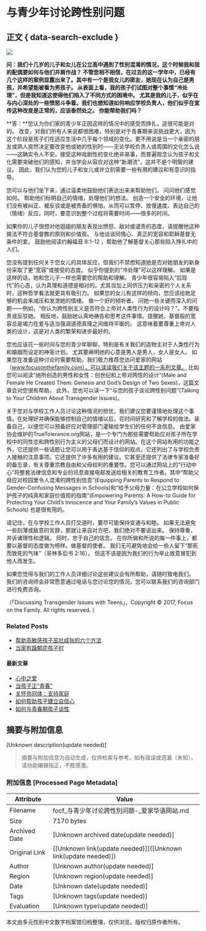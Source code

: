 # 与青少年讨论跨性别问题

## 正文 { data-search-exclude }


![](https://focf.org/sc/wp-content/uploads/sites/5/2022/08/.png)

**问：我们十几岁的儿子和女儿在公立高中遇到了性别混淆的情况，这个时候我和我的配偶要如何与他们并肩作战？ 不管您相不相信，在过去的这一学年中，已经有几个这样的案例显露出来了。其中有一个是我女儿的密友，她现在认为自己是男孩，并希望能被看为男孩子。 从表面上看，我的孩子们试图对整个事情“冷处理”，但是我知道这使得他们陷入了不同方式的困境中。 尤其是我的儿子，似乎在与内心深处的一些愤怒斗争着。我们也想知道如何响应学校负责人，他们似乎在宣传这种改变是正常的，应该泰然处之。 你能帮助我们吗？**

**答：**您认为你们家的青少年正因这样的情况中的感受而挣扎，这很可能是对的。 改变，对我们所有人来说都很困难，特别是对于青春期来说挑战更大，因为这个阶段是孩子们在适应生活中几乎每个领域的变化。更不用说是当一个亲密的朋友或熟人突然决定要改变他或她的性别时——无论学校负责人或周围的文化怎么说——这确实令人不安。接受这种戏剧性的变化绝非易事，而普遍观念认为孩子和文化需要突破他们的感知，并当学会从容应对这种“新潮流”，这并不是个明智的建议。 因此，我们认为您的儿子和女儿或许立刻需要一些有用的建议和有意识的指导。

您可以与他们坐下来，通过温柔地鼓励他们表达出来来帮助他们。 问问他们感觉如何。 帮助他们标明自己的情绪，处理他们的想法。 创造一个安全的环境，让他们没有被纠正、被反驳或是被责备的惧怕，从而可以暂停、放慢速度、表达自己的（情绪）反应。同时，要意识到整个过程将需要时间——很多的时间。

如果你的儿子很想对他姐姐的朋友表现出愤怒、敌对或谴责的态度，请提醒他这种做法不符合基督教的原则和价值观。 与他谈谈同情心、真正的宽容和耶稣基督无条件的爱。 鼓励他阅读约翰福音 8:1-12 ，帮助他了解基督关心那些陷入挣扎中的人们。

您没有提到任何关于您女儿的具体反应，但我们不禁想知道她是否对她朋友的新身份采取了更“宽容”或接受的态度。 似乎你提到的“冷处理”可以这样理解。 如果是这样的话，她和您儿子一样也需要您的帮助和理解。 青少年很容易陷入“后现代”的心态，认为真理和道德是相对的。尤其当加上同侪压力和亲密的个人关系时，这种哲学看法就更具有吸引力。 如果您的女儿有这样的倾向，您应该给她足够的机会来减压和发泄她的情绪。 做一个好的倾听者。 问她一些关键而深入的问题——例如，“你认为跨性别主义是否符合上帝对人类性行为的设计吗？”。不要指责或反驳她。 相反地，鼓励她认真地祷告和思考这件事情。提醒她，基督般的宽容总是竭力在爱与适当强调道德真理之间维持平衡的。 这意味着要尊重上帝对人类的设计，这是对人类的繁荣和进步最好的。

您也应该花一些时间与您的青少年聊聊，特别是有关我们的造物主对于人类性行为和婚姻而设定的神圣计划。 尤其要阐明祂的心意是男人是男人，女人是女人。 如果您在准备这种讨论时需要帮助，我们极力推荐您访问爱家的网站（www.focusonthefamily.com），可以读读我们关于该主题的一系列文章。 比如您可以阅读“祂所创造的男性和女性：创世纪和上帝对两性的设计”(Male and Female He Created Them: Genesis and God’s Design of Two Sexes)，这篇文章会对您很有帮助。 此外，您也可以读一下“与您的孩子谈论跨性别问题”(Talking to Your Children About Transgender Issues)。

关于您对与学校工作人员讨论这种情况的担忧，我们建议您要谨慎地处理这个事情。在处理好并确保能够控制自己的情绪以后，花时间研究和了解学校的做法。装备自己，以便您可以预备好应对管理部门灌输给学生们的任何不良信息。 由爱家协会维护的TrueTolerance.org网站，是一个专门为那些需要帮助应对孩子所在学校中的同性恋和跨性别行为主义的父母们而设计的网站。在这个网站有用的功能之外，它还提供一些话题让您可以用于表达基于信仰的观点。它还列出了与学校负责人接触的注意事项。它还提供了许多有用的建议。它甚至还提供了法律专家准备好的备忘录，有关尊重宗教自由和父母权利的重要性。您可以通过网站上的“行动中心”将整套法律信息和专业的讯息直接电邮发送给相关的教育工作者。其中“帮助父母应对校园里令人混淆的跨性别信息”(Equipping Parents to Respond to Gender-Confusing Messages in Schools)和“给予父母力量：在公立学校如何保护孩子的纯真和家庭价值观的指南”(Empowering Parents: A How-to Guide for Protecting Your Child’s Innocence and Your Family’s Values in Public Schools) 也是很有用的。

请记住，在与学校工作人员打交道时，要尽可能保持变通与和睦。 如果无法避免一些刻薄或敌意的言辞，那就让来自对方吧，我们绝对不要说出来。 保持尊重，并诉诸理性和逻辑。 同时，忠于自己的信念。 在你所做和所说的每一件事上，都要以基督的态度做为榜样。做基督的使者。 我们无可避免地会给一些人留下“那死而致死的气味”（哥林多后书 2:16）。 但这不该是因为我们的行为举止故意冒犯到他人而发生。

如果您觉得与我们的工作人员详细讨论这些建议会有所帮助，请随时致电我们。 我们的咨询师会非常愿意通过电话与您讨论您的情况。您可以联系我们的咨询部门进行免费咨询。

（「Discussing Transgender Issues with Teens」，Copyright © 2017, Focus on the Family. All rights reserved. ）

### Related Posts

-   [帮助高敏感孩子茁壯成张的六个方法](https://focf.org/sc/blog/aijia_magazine/6-ways-to-help-your-highly-sensitive-child-thrive/)
-   [当家有躁郁症孩子时](https://focf.org/sc/blog/aijia_magazine/parenting-with-bipolar-kids/)

#### 最新文章

-   [心中之爱](https://focf.org/sc/blog/2025/01/18/xinzhongzhiai/)
-   [当孩子正“青春”](https://focf.org/sc/blog/2025/01/18/danghaizizhengqingchun/)
-   [关怀共同体：支持家庭](https://focf.org/sc/blog/2025/01/18/carecommunity/)
-   [如何帮助孩子建立自信心](https://focf.org/sc/blog/2025/01/11/ruhebangzhuhaizijianlizixinxin/)
-   [如何与青春期孩子谈性](https://focf.org/sc/blog/2025/01/11/ruheyuqingchunqihaizitanxing/)
<!-- tcd_original_link https://focf.org/sc/blog/aijia_magazine/discussingtransgenderwithteens/ -->


## 摘要与附加信息

<!-- tcd_abstract -->
[Unknown description(update needed)]
<!-- tcd_abstract_end -->

> 摘要与附加信息为自动生成，仅供检索与参考。如有错误或遗漏（未知），请协助编辑指正，不胜感激。

### 附加信息 [Processed Page Metadata]

| Attribute       | Value                                  |
|-----------------|----------------------------------------|
| Filename        | focf_与青少年讨论跨性別问题-_爱家华语网站.md                             |
| Size            | 7170 bytes                           |
| Archived Date   | [Unknown archived date(update needed)]                             |
| Original Link   | [[Unknown link(update needed)]]([Unknown link(update needed)])                       |
| Author          | [Unknown author(update needed)]                               |
| Region          | [Unknown region(update needed)]                               |
| Date            | [Unknown date(update needed)]                                 |
| Tags            | [Unknown tags(update needed)]                                 |
| Evaluation            | [Unknown type(update needed)]                                 |
<!-- tcd_table_end -->

本文由多元性别中文数字档案馆归档整理，仅供浏览。版权归原作者所有。
